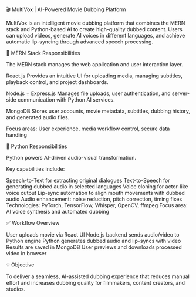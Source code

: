 🎬 MultiVox | AI-Powered Movie Dubbing Platform

MultiVox is an intelligent movie dubbing platform that combines the MERN stack and Python-based AI to create high-quality dubbed content. Users can upload videos, generate AI voices in different languages, and achieve automatic lip-syncing through advanced speech processing.

🔹 MERN Stack Responsibilities

The MERN stack manages the web application and user interaction layer.

React.js
Provides an intuitive UI for uploading media, managing subtitles, playback control, and project dashboards.

Node.js + Express.js
Manages file uploads, user authentication, and server-side communication with Python AI services.

MongoDB
Stores user accounts, movie metadata, subtitles, dubbing history, and generated audio files.

Focus areas: User experience, media workflow control, secure data handling

🔹 Python Responsibilities

Python powers AI-driven audio-visual transformation.

Key capabilities include:

Speech-to-Text for extracting original dialogues
Text-to-Speech for generating dubbed audio in selected languages
Voice cloning for actor-like voice output
Lip-sync automation to align mouth movements with dubbed audio
Audio enhancement: noise reduction, pitch correction, timing fixes
Technologies: PyTorch, TensorFlow, Whisper, OpenCV, ffmpeg
Focus area: AI voice synthesis and automated dubbing

✅ Workflow Overview

User uploads movie via React UI
Node.js backend sends audio/video to Python engine
Python generates dubbed audio and lip-syncs with video
Results are saved in MongoDB
User previews and downloads processed video in browser

💡 Objective

To deliver a seamless, AI-assisted dubbing experience that reduces manual effort and increases dubbing quality for filmmakers, content creators, and studios.
